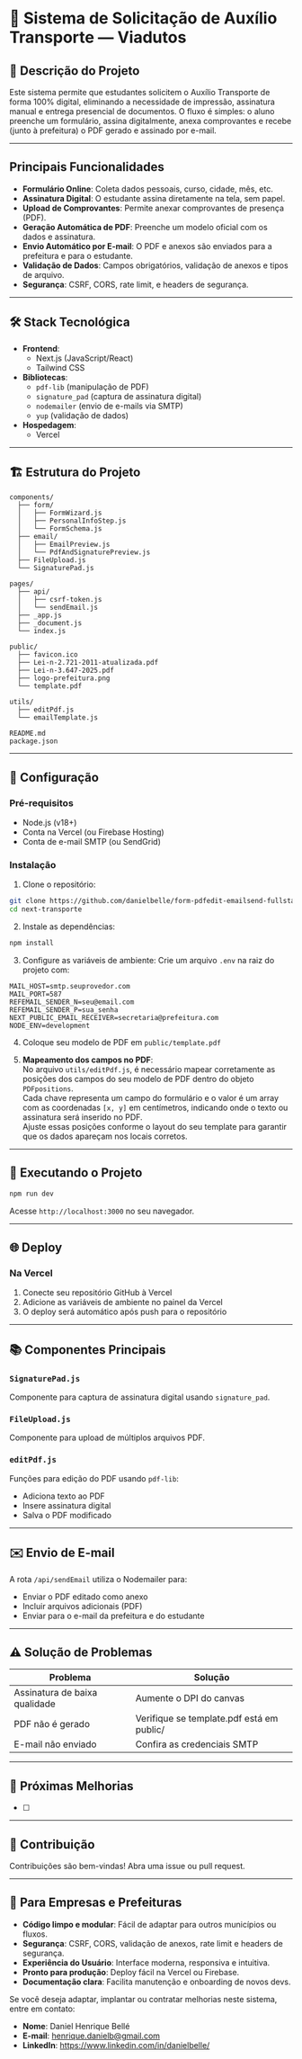 # 🚗 Sistema de Solicitação de Auxílio Transporte — Viadutos

## 📝 Descrição do Projeto

Este sistema permite que estudantes solicitem o Auxílio Transporte de forma 100%
digital, eliminando a necessidade de impressão, assinatura manual e entrega
presencial de documentos. O fluxo é simples: o aluno preenche um formulário,
assina digitalmente, anexa comprovantes e recebe (junto à prefeitura) o PDF
gerado e assinado por e-mail.

---

## Principais Funcionalidades

- **Formulário Online**: Coleta dados pessoais, curso, cidade, mês, etc.
- **Assinatura Digital**: O estudante assina diretamente na tela, sem papel.
- **Upload de Comprovantes**: Permite anexar comprovantes de presença (PDF).
- **Geração Automática de PDF**: Preenche um modelo oficial com os dados e
  assinatura.
- **Envio Automático por E-mail**: O PDF e anexos são enviados para a prefeitura
  e para o estudante.
- **Validação de Dados**: Campos obrigatórios, validação de anexos e tipos de
  arquivo.
- **Segurança**: CSRF, CORS, rate limit, e headers de segurança.

---

## 🛠 Stack Tecnológica

- **Frontend**:
  - Next.js (JavaScript/React)
  - Tailwind CSS
- **Bibliotecas**:
  - `pdf-lib` (manipulação de PDF)
  - `signature_pad` (captura de assinatura digital)
  - `nodemailer` (envio de e-mails via SMTP)
  - `yup` (validação de dados)
- **Hospedagem**:
  - Vercel

---

## 🏗 Estrutura do Projeto

```
components/
  ├── form/
  │   ├── FormWizard.js
  │   ├── PersonalInfoStep.js
  │   └── FormSchema.js
  ├── email/
  │   ├── EmailPreview.js
  │   └── PdfAndSignaturePreview.js
  ├── FileUpload.js
  └── SignaturePad.js

pages/
  ├── api/
  │   ├── csrf-token.js
  │   └── sendEmail.js
  ├── _app.js
  ├── _document.js
  └── index.js

public/
  ├── favicon.ico
  ├── Lei-n-2.721-2011-atualizada.pdf
  ├── Lei-n-3.647-2025.pdf
  ├── logo-prefeitura.png
  └── template.pdf

utils/
  ├── editPdf.js
  └── emailTemplate.js

README.md
package.json
```

---

## 🔧 Configuração

### Pré-requisitos

- Node.js (v18+)
- Conta na Vercel (ou Firebase Hosting)
- Conta de e-mail SMTP (ou SendGrid)

### Instalação

1. Clone o repositório:

```bash
git clone https://github.com/danielbelle/form-pdfedit-emailsend-fullstack.git
cd next-transporte
```

2. Instale as dependências:

```bash
npm install
```

3. Configure as variáveis de ambiente: Crie um arquivo `.env` na raiz do projeto
   com:

```env
MAIL_HOST=smtp.seuprovedor.com
MAIL_PORT=587
REFEMAIL_SENDER_N=seu@email.com
REFEMAIL_SENDER_P=sua_senha
NEXT_PUBLIC_EMAIL_RECEIVER=secretaria@prefeitura.com
NODE_ENV=development
```

4. Coloque seu modelo de PDF em `public/template.pdf`

5. **Mapeamento dos campos no PDF**:  
   No arquivo `utils/editPdf.js`, é necessário mapear corretamente as posições
   dos campos do seu modelo de PDF dentro do objeto `PDFpositions`.  
   Cada chave representa um campo do formulário e o valor é um array com as
   coordenadas `[x, y]` em centímetros, indicando onde o texto ou assinatura
   será inserido no PDF.  
   Ajuste essas posições conforme o layout do seu template para garantir que os
   dados apareçam nos locais corretos.

---

## 🚀 Executando o Projeto

```bash
npm run dev
```

Acesse `http://localhost:3000` no seu navegador.

---

## 🌐 Deploy

### Na Vercel

1. Conecte seu repositório GitHub à Vercel
2. Adicione as variáveis de ambiente no painel da Vercel
3. O deploy será automático após push para o repositório

---

## 📚 Componentes Principais

### `SignaturePad.js`

Componente para captura de assinatura digital usando `signature_pad`.

### `FileUpload.js`

Componente para upload de múltiplos arquivos PDF.

### `editPdf.js`

Funções para edição do PDF usando `pdf-lib`:

- Adiciona texto ao PDF
- Insere assinatura digital
- Salva o PDF modificado

---

## ✉️ Envio de E-mail

A rota `/api/sendEmail` utiliza o Nodemailer para:

- Enviar o PDF editado como anexo
- Incluir arquivos adicionais (PDF)
- Enviar para o e-mail da prefeitura e do estudante

---

## ⚠️ Solução de Problemas

| Problema                      | Solução                                   |
| ----------------------------- | ----------------------------------------- |
| Assinatura de baixa qualidade | Aumente o DPI do canvas                   |
| PDF não é gerado              | Verifique se template.pdf está em public/ |
| E-mail não enviado            | Confira as credenciais SMTP               |

---

## 📌 Próximas Melhorias

- [ ]

---

## 🤝 Contribuição

Contribuições são bem-vindas! Abra uma issue ou pull request.

---

## 💼 Para Empresas e Prefeituras

- **Código limpo e modular**: Fácil de adaptar para outros municípios ou fluxos.
- **Segurança**: CSRF, CORS, validação de anexos, rate limit e headers de
  segurança.
- **Experiência do Usuário**: Interface moderna, responsiva e intuitiva.
- **Pronto para produção**: Deploy fácil na Vercel ou Firebase.
- **Documentação clara**: Facilita manutenção e onboarding de novos devs.

Se você deseja adaptar, implantar ou contratar melhorias neste sistema, entre em
contato:

- **Nome**: Daniel Henrique Bellé
- **E-mail**: henrique.danielb@gmail.com
- **LinkedIn**: https://www.linkedin.com/in/danielbelle/
